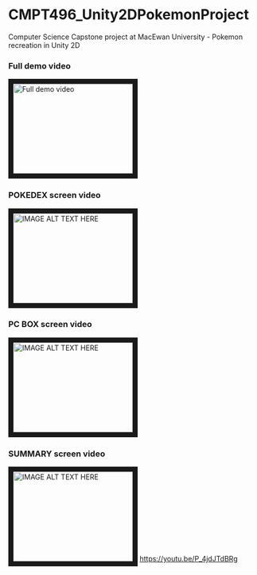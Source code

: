 # CMPT496_Unity2DPokemonProject
Computer Science Capstone project at MacEwan University - Pokemon recreation in Unity 2D

### Full demo video
<a href="http://www.youtube.com/watch?feature=player_embedded&v=u1BlhmtqeUc
" target="_blank"><img src="http://img.youtube.com/vi/u1BlhmtqeUc/0.jpg" 
alt="Full demo video" width="240" height="180" border="10" /></a>

### POKEDEX screen video
<a href="http://www.youtube.com/watch?feature=player_embedded&v=YOUTUBE_VIDEO_ID_HERE
" target="_blank"><img src="http://img.youtube.com/vi/YOUTUBE_VIDEO_ID_HERE/0.jpg" 
alt="IMAGE ALT TEXT HERE" width="240" height="180" border="10" /></a>

### PC BOX screen video
<a href="http://www.youtube.com/watch?feature=player_embedded&v=YOUTUBE_VIDEO_ID_HERE
" target="_blank"><img src="http://img.youtube.com/vi/YOUTUBE_VIDEO_ID_HERE/0.jpg" 
alt="IMAGE ALT TEXT HERE" width="240" height="180" border="10" /></a>

### SUMMARY screen video
<a href="http://www.youtube.com/watch?feature=player_embedded&v=YOUTUBE_VIDEO_ID_HERE
" target="_blank"><img src="http://img.youtube.com/vi/YOUTUBE_VIDEO_ID_HERE/0.jpg" 
alt="IMAGE ALT TEXT HERE" width="240" height="180" border="10" /></a>
https://youtu.be/P_4jdJTdBRg

